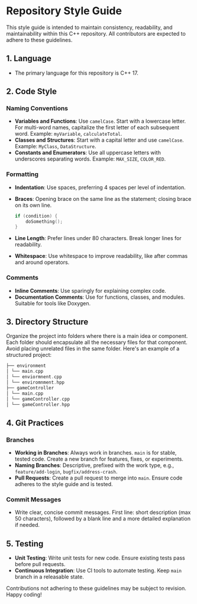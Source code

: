# Repository Style Guide

This style guide is intended to maintain consistency, readability, and maintainability within this C++ repository. All contributors are expected to adhere to these guidelines.

## 1. Language

- The primary language for this repository is C++ 17.

## 2. Code Style

### Naming Conventions

- **Variables and Functions**: Use `camelCase`. Start with a lowercase letter. For multi-word names, capitalize the first letter of each subsequent word. Example: `myVariable`, `calculateTotal`.
- **Classes and Structures**: Start with a capital letter and use `camelCase`. Example: `MyClass`, `DataStructure`.
- **Constants and Enumerators**: Use all uppercase letters with underscores separating words. Example: `MAX_SIZE`, `COLOR_RED`.

### Formatting

- **Indentation**: Use spaces, preferring 4 spaces per level of indentation.
- **Braces**: Opening brace on the same line as the statement; closing brace on its own line.

    ```cpp
    if (condition) {
        doSomething();
    }
    ```

- **Line Length**: Prefer lines under 80 characters. Break longer lines for readability.
- **Whitespace**: Use whitespace to improve readability, like after commas and around operators.

### Comments

- **Inline Comments**: Use sparingly for explaining complex code.
- **Documentation Comments**: Use for functions, classes, and modules. Suitable for tools like Doxygen.

## 3. Directory Structure

Organize the project into folders where there is a main idea or component. Each folder should encapsulate all the necessary files for that component. Avoid placing unrelated files in the same folder. Here's an example of a structured project:

```cpp
├── environment
│ └── main.cpp
│ └── enviormnent.cpp
│ └── enviromnment.hpp
├── gameController
│ └── main.cpp
│ └── gameController.cpp
│ └── gameController.hpp 
```

## 4. Git Practices

### Branches

- **Working in Branches**: Always work in branches. `main` is for stable, tested code. Create a new branch for features, fixes, or experiments.
- **Naming Branches**: Descriptive, prefixed with the work type, e.g., `feature/add-login`, `bugfix/address-crash`.
- **Pull Requests**: Create a pull request to merge into `main`. Ensure code adheres to the style guide and is tested.

### Commit Messages

- Write clear, concise commit messages. First line: short description (max 50 characters), followed by a blank line and a more detailed explanation if needed.

## 5. Testing

- **Unit Testing**: Write unit tests for new code. Ensure existing tests pass before pull requests.
- **Continuous Integration**: Use CI tools to automate testing. Keep `main` branch in a releasable state.

Contributions not adhering to these guidelines may be subject to revision. Happy coding!
